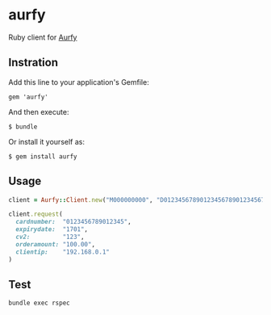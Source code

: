 # aurfy

Ruby client for [Aurfy](http://www.aurfy.com/)

Instration
----------

Add this line to your application's Gemfile:

    gem 'aurfy'

And then execute:

    $ bundle

Or install it yourself as:

    $ gem install aurfy

Usage
-----

```rb
client = Aurfy::Client.new("M000000000", "D0123456789012345678901234567890")

client.request(
  cardnumber:  "0123456789012345",
  expirydate:  "1701",
  cv2:         "123",
  orderamount: "100.00",
  clientip:    "192.168.0.1"
)
```

Test
----

```
bundle exec rspec
```
